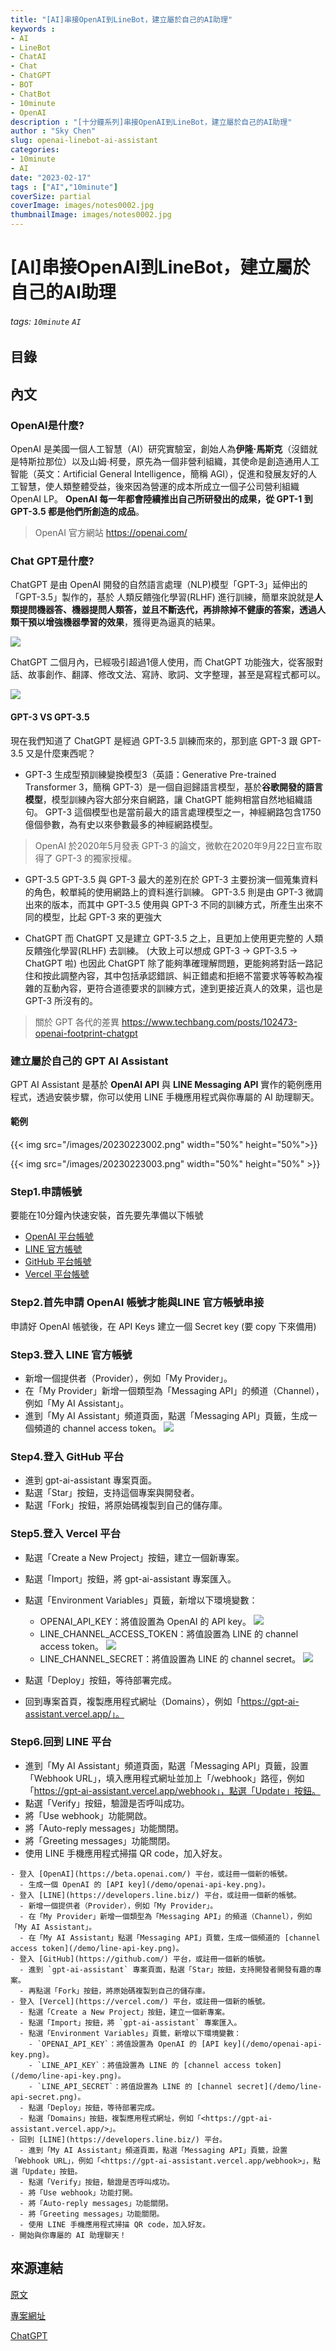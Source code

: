 ```yaml
---
title: "[AI]串接OpenAI到LineBot，建立屬於自己的AI助理"
keywords :
- AI
- LineBot
- ChatAI
- Chat
- ChatGPT
- BOT
- ChatBot
- 10minute
- OpenAI
description : "[十分鐘系列]串接OpenAI到LineBot，建立屬於自己的AI助理"
author : "Sky Chen"
slug: openai-linebot-ai-assistant
categories:
- 10minute
- AI
date: "2023-02-17"
tags : ["AI","10minute"]
coverSize: partial
coverImage: images/notes0002.jpg
thumbnailImage: images/notes0002.jpg
---
```

<!--more-->

# [AI]串接OpenAI到LineBot，建立屬於自己的AI助理
###### tags: `10minute` `AI` 

## 目錄

## 內文

<h3 id="A">OpenAI是什麼?</h3>

OpenAI 是美國一個人工智慧（AI）研究實驗室，創始人為**伊隆·馬斯克**（沒錯就是特斯拉那位）以及山姆·柯曼，原先為一個非營利組織，其使命是創造通用人工智能（英文：Artificial General Intelligence，簡稱 AGI），促進和發展友好的人工智慧，使人類整體受益，後來因為營運的成本所成立一個子公司營利組織 OpenAI LP。
**OpenAI 每一年都會陸續推出自己所研發出的成果，從 GPT-1 到 GPT-3.5 都是他們所創造的成品**。

> OpenAI 官方網站
https://openai.com/

<h3 id="B">Chat GPT是什麼?</h3>

ChatGPT 是由 OpenAI 開發的自然語言處理（NLP)模型「GPT-3」延伸出的「GPT-3.5」製作的，基於 人類反饋強化學習(RLHF) 進行訓練，簡單來說就是**人類提問機器答、機器提問人類答，並且不斷迭代，再排除掉不健康的答案，透過人類干預以增強機器學習的效果**，獲得更為逼真的結果。

![]( /images/20230217001.png)

ChatGPT 二個月內，已經吸引超過1億人使用，而 ChatGPT 功能強大，從客服對話、故事創作、翻譯、修改文法、寫詩、歌詞、文字整理，甚至是寫程式都可以。

![]( /images/20230223001.png)

<h4 id="B1">GPT-3 VS GPT-3.5 </h4>

現在我們知道了 ChatGPT 是經過 GPT-3.5 訓練而來的，那到底 GPT-3 跟 GPT-3.5 又是什麼東西呢？
* GPT-3
生成型預訓練變換模型3（英語：Generative Pre-trained Transformer 3，簡稱 GPT-3）是一個自迴歸語言模型，基於**谷歌開發的語言模型**，模型訓練內容大部分來自網路，讓 ChatGPT 能夠相當自然地組織語句。
GPT-3 這個模型也是當前最大的語言處理模型之一，神經網路包含1750億個參數，為有史以來參數最多的神經網路模型。

> OpenAI 於2020年5月發表 GPT-3 的論文，微軟在2020年9月22日宣布取得了 GPT-3 的獨家授權。

* GPT-3.5
GPT-3.5 與 GPT-3 最大的差別在於 GPT-3 主要扮演一個蒐集資料的角色，較單純的使用網路上的資料進行訓練。
GPT-3.5 則是由 GPT-3 微調出來的版本，而其中 GPT-3.5 使用與 GPT-3 不同的訓練方式，所產生出來不同的模型，比起 GPT-3 來的更強大

* ChatGPT
而 ChatGPT 又是建立 GPT-3.5 之上，且更加上使用更完整的 人類反饋強化學習(RLHF) 去訓練。 (大致上可以想成 GPT-3 → GPT-3.5 → ChatGPT 啦)
也因此 ChatGPT 除了能夠準確理解問題，更能夠將對話一路記住和按此調整內容，其中包括承認錯誤、糾正錯處和拒絕不當要求等等較為複雜的互動內容，更符合道德要求的訓練方式，達到更接近真人的效果，這也是 GPT-3 所沒有的。

> 關於 GPT 各代的差異
https://www.techbang.com/posts/102473-openai-footprint-chatgpt

<h3 id="C">建立屬於自己的 GPT AI Assistant</h3>

GPT AI Assistant 是基於 **OpenAI API** 與 **LINE Messaging API** 實作的範例應用程式，透過安裝步驟，你可以使用 LINE 手機應用程式與你專屬的 AI 助理聊天。

#### 範例

{{< img src="/images/20230223002.png" width="50%" height="50%">}}

{{< img src="/images/20230223003.png" width="50%" height="50%" >}}

<h3 id="D"> Step1.申請帳號 </h3>

要能在10分鐘內快速安裝，首先要先準備以下帳號

* [OpenAI 平台帳號](https://beta.openai.com/signup)
* [LINE 官方帳號](href="https://lihi3.me/4UrSL")
* [GitHub 平台帳號](https://github.com/signup?ref_cta=Sign+up&ref_loc=header+logged+out&ref_page=%2F&source=header-home)
* [Vercel 平台帳號](https://vercel.com/signup)


<h3 id="E"> Step2.首先申請 OpenAI 帳號才能與LINE 官方帳號串接</h3>

申請好 OpenAI 帳號後，在 API Keys 建立一個 Secret key (要 copy 下來備用)

<h3 id="F"> Step3.登入 LINE 官方帳號 </h3>

* 新增一個提供者（Provider），例如「My Provider」。
* 在「My Provider」新增一個類型為「Messaging API」的頻道（Channel），例如「My AI Assistant」。
* 進到「My AI Assistant」頻道頁面，點選「Messaging API」頁籤，生成一個頻道的 channel access token。
![]( /images/20230223004.png)

<h3 id="G"> Step4.登入 GitHub 平台 </h3>

* 進到 gpt-ai-assistant 專案頁面。
* 點選「Star」按鈕，支持這個專案與開發者。
* 點選「Fork」按鈕，將原始碼複製到自己的儲存庫。

<h3 id="H"> Step5.登入 Vercel 平台</h3>

* 點選「Create a New Project」按鈕，建立一個新專案。
* 點選「Import」按鈕，將 gpt-ai-assistant 專案匯入。
* 點選「Environment Variables」頁籤，新增以下環境變數：
    * OPENAI_API_KEY：將值設置為 OpenAI 的 API key。
    ![]( /images/20230223005.png)
    * LINE_CHANNEL_ACCESS_TOKEN：將值設置為 LINE 的 channel access token。
    ![]( /images/20230223004.png)
    * LINE_CHANNEL_SECRET：將值設置為 LINE 的 channel secret。
    ![]( /images/20230223006.png)

* 點選「Deploy」按鈕，等待部署完成。
* 回到專案首頁，複製應用程式網址（Domains），例如「https://gpt-ai-assistant.vercel.app/」。

<h3 id="I"> Step6.回到 LINE 平台</h3>

* 進到「My AI Assistant」頻道頁面，點選「Messaging API」頁籤，設置「Webhook URL」，填入應用程式網址並加上「/webhook」路徑，例如「https://gpt-ai-assistant.vercel.app/webhook」，點選「Update」按鈕。
* 點選「Verify」按鈕，驗證是否呼叫成功。
* 將「Use webhook」功能開啟。
* 將「Auto-reply messages」功能關閉。
* 將「Greeting messages」功能關閉。
* 使用 LINE 手機應用程式掃描 QR code，加入好友。

```
- 登入 [OpenAI](https://beta.openai.com/) 平台，或註冊一個新的帳號。
  - 生成一個 OpenAI 的 [API key](/demo/openai-api-key.png)。
- 登入 [LINE](https://developers.line.biz/) 平台，或註冊一個新的帳號。
  - 新增一個提供者（Provider），例如「My Provider」。
  - 在「My Provider」新增一個類型為「Messaging API」的頻道（Channel），例如「My AI Assistant」。
  - 在「My AI Assistant」點選「Messaging API」頁籤，生成一個頻道的 [channel access token](/demo/line-api-key.png)。
- 登入 [GitHub](https://github.com/) 平台，或註冊一個新的帳號。
  - 進到 `gpt-ai-assistant` 專案頁面，點選「Star」按鈕，支持開發者開發有趣的專案。
  - 再點選「Fork」按鈕，將原始碼複製到自己的儲存庫。
- 登入 [Vercel](https://vercel.com/) 平台，或註冊一個新的帳號。
  - 點選「Create a New Project」按鈕，建立一個新專案。
  - 點選「Import」按鈕，將 `gpt-ai-assistant` 專案匯入。
  - 點選「Environment Variables」頁籤，新增以下環境變數：
    - `OPENAI_API_KEY`：將值設置為 OpenAI 的 [API key](/demo/openai-api-key.png)。
    - `LINE_API_KEY`：將值設置為 LINE 的 [channel access token](/demo/line-api-key.png)。
    - `LINE_API_SECRET`：將值設置為 LINE 的 [channel secret](/demo/line-api-secret.png)。
  - 點選「Deploy」按鈕，等待部署完成。
  - 點選「Domains」按鈕，複製應用程式網址，例如「<https://gpt-ai-assistant.vercel.app/>」。
- 回到 [LINE](https://developers.line.biz/) 平台。
  - 進到「My AI Assistant」頻道頁面，點選「Messaging API」頁籤，設置「Webhook URL」，例如「<https://gpt-ai-assistant.vercel.app/webhook>」，點選「Update」按鈕。
  - 點選「Verify」按鈕，驗證是否呼叫成功。
  - 將「Use webhook」功能打開。
  - 將「Auto-reply messages」功能關閉。
  - 將「Greeting messages」功能關閉。
  - 使用 LINE 手機應用程式掃描 QR code，加入好友。
- 開始與你專屬的 AI 助理聊天！
```

## 來源連結
[原文](https://www.liva.tw/make-your-line-oa-as-smart-as-chatgpt-in-10-minutes/)

[專案網址](https://github.com/memochou1993/gpt-ai-assistant/blob/main/README.md)

[ChatGPT](https://openai.com/blog/chatgpt/)